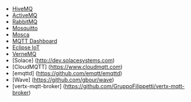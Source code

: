 - [HiveMQ](http://www.hivemq.com/)
- [ActiveMQ](http://activemq.apache.org/)
- [RabbitMQ](https://www.rabbitmq.com/)
- [Mosquitto](http://mosquitto.org/)
- [Mosca](http://www.mosca.io/)
- [MQTT Dashboard](http://mqttdashboard.com/dashboard)
- [Eclipse IoT](http://iot.eclipse.org/)
- [VerneMQ](https://verne.mq)
- [Solace] (http://dev.solacesystems.com)
- [CloudMQTT] (https://www.cloudmqtt.com)
- [emqttd] (https://github.com/emqtt/emqttd)
- [Wave] (https://github.com/gbour/wave)
- [vertx-mqtt-broker] (https://github.com/GruppoFilippetti/vertx-mqtt-broker)